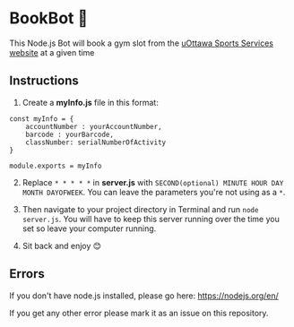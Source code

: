 # BookBot 🤖

This Node.js Bot will book a gym slot from the [uOttawa Sports Services website](https://geegeereg.uottawa.ca/geegeereg/Start/start.asp) at a given time

## Instructions

1. Create a <b>myInfo.js</b> file in this format:
```
const myInfo = { 
    accountNumber : yourAccountNumber,
    barcode : yourBarcode,
    classNumber: serialNumberOfActivity
}

module.exports = myInfo
```

2. Replace `* * * * *` in <b>server.js</b> with  `SECOND(optional) MINUTE HOUR DAY MONTH DAYOFWEEK`. You can leave the parameters you're not using as a `*`.

3. Then navigate to your project directory in Terminal and run `node server.js`. You will have to keep this server running over the time you set so leave your computer running.

4. Sit back and enjoy 😊


## Errors

If you don't have node.js installed, please go here: https://nodejs.org/en/

If you get any other error please mark it as an issue on this repository.
